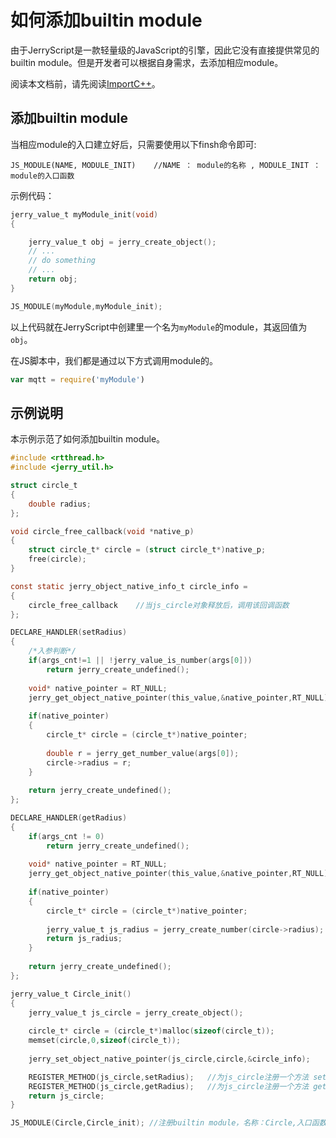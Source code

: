 # 如何添加builtin module

由于JerryScript是一款轻量级的JavaScript的引擎，因此它没有直接提供常见的builtin module。但是开发者可以根据自身需求，去添加相应module。

阅读本文档前，请先阅读[ImportC++](../ImportCplusplus/README.md)。

## 添加builtin module

当相应module的入口建立好后，只需要使用以下finsh命令即可:

```
JS_MODULE(NAME, MODULE_INIT)    //NAME ： module的名称 , MODULE_INIT ： module的入口函数
```

示例代码：
```C
jerry_value_t myModule_init(void)
{

    jerry_value_t obj = jerry_create_object();
    // ...
    // do something
    // ...
    return obj;
}

JS_MODULE(myModule,myModule_init);
```
以上代码就在JerryScript中创建里一个名为`myModule`的module，其返回值为`obj`。

在JS脚本中，我们都是通过以下方式调用module的。

```JavaScript
var mqtt = require('myModule')
```

## 示例说明

本示例示范了如何添加builtin module。

```C
#include <rtthread.h>
#include <jerry_util.h>

struct circle_t
{
    double radius;
};

void circle_free_callback(void *native_p)
{
    struct circle_t* circle = (struct circle_t*)native_p;   
    free(circle);
}

const static jerry_object_native_info_t circle_info =
{
    circle_free_callback    //当js_circle对象释放后，调用该回调函数
};

DECLARE_HANDLER(setRadius)
{
    /*入参判断*/
    if(args_cnt!=1 || !jerry_value_is_number(args[0]))
        return jerry_create_undefined();
    
    void* native_pointer = RT_NULL;
    jerry_get_object_native_pointer(this_value,&native_pointer,RT_NULL);    //获取当前对象中的native_pointer
    
    if(native_pointer)
    {
        circle_t* circle = (circle_t*)native_pointer;
        
        double r = jerry_get_number_value(args[0]);
        circle->radius = r;
    }
    
    return jerry_create_undefined();
};

DECLARE_HANDLER(getRadius)
{
    if(args_cnt != 0)
        return jerry_create_undefined();
    
    void* native_pointer = RT_NULL;
    jerry_get_object_native_pointer(this_value,&native_pointer,RT_NULL);
    
    if(native_pointer)
    {
        circle_t* circle = (circle_t*)native_pointer;
        
        jerry_value_t js_radius = jerry_create_number(circle->radius);  //获取circle->radius，并将其返回值转换成JS对象
        return js_radius;
    }
    
    return jerry_create_undefined();
};

jerry_value_t Circle_init()
{
    jerry_value_t js_circle = jerry_create_object();
    
    circle_t* circle = (circle_t*)malloc(sizeof(circle_t));
    memset(circle,0,sizeof(circle_t));
    
    jerry_set_object_native_pointer(js_circle,circle,&circle_info);     //把js_circle的native_pointer指向circle

    REGISTER_METHOD(js_circle,setRadius);   //为js_circle注册一个方法 setRadius
    REGISTER_METHOD(js_circle,getRadius);   //为js_circle注册一个方法 getRadius
    return js_circle;
}

JS_MODULE(Circle,Circle_init); //注册builtin module，名称：Circle,入口函数：Circle_init
```